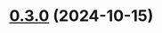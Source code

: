 

# [0.3.0](https://github.com/jqshuv/short/compare/v/0.2.0...v/0.3.0) (2024-10-15)

<!--
 Copyright (c) 2024 Joshua Schmitt

 This software is released under the MIT License.
 https://opensource.org/licenses/MIT
-->
